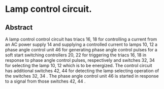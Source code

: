 # Lamp control circuit.

## Abstract
A lamp control control circuit has triacs 16, 18 for controlling a current from an AC power supply 14 and supplying a controlled current to lamps 10, 12 a phase angle control unit 46 for generating phase angle control pulses for a soft start switching controllers 20, 22 for triggering the triacs 16, 18 in response to phase angle control pulses, respectively and switches 32, 34 for selecting the lamp 10, 12 which is to be energized. The control circuit has additional switches 42, 44 for detecting the lamp selecting operation of the switches 32, 34 . The phase angle control unit 46 is started in response to a signal from those switches 42, 44 .